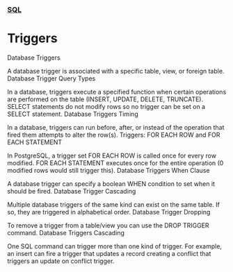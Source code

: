 ### [SQL](./README.md)
# Triggers

Database Triggers

A database trigger is associated with a specific table, view, or foreign table.
Database Trigger Query Types

In a database, triggers execute a specified function when certain operations are performed on the table (INSERT, UPDATE, DELETE, TRUNCATE). SELECT statements do not modify rows so no trigger can be set on a SELECT statement.
Database Triggers Timing

In a database, triggers can run before, after, or instead of the operation that fired them attempts to alter the row(s).
Triggers: FOR EACH ROW and FOR EACH STATEMENT

In PostgreSQL, a trigger set FOR EACH ROW is called once for every row modified. FOR EACH STATEMENT executes once for the entire operation (0 modified rows would still trigger this).
Database Triggers When Clause

A database trigger can specify a boolean WHEN condition to set when it should be fired.
Database Trigger Cascading

Multiple database triggers of the same kind can exist on the same table. If so, they are triggered in alphabetical order.
Database Trigger Dropping

To remove a trigger from a table/view you can use the DROP TRIGGER command.
Database Triggers Cascading

One SQL command can trigger more than one kind of trigger. For example, an insert can fire a trigger that updates a record creating a conflict that triggers an update on conflict trigger.
